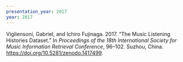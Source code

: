 ```yaml
---
presentation_year: 2017
year: 2017
---
```


Vigliensoni, Gabriel, and Ichiro Fujinaga. 2017. “The Music Listening Histories Dataset.” In <i>Proceedings of the 18th International Society for Music Information Retrieval Conference</i>, 96–102. Suzhou, China. <a href="https://doi.org/10.5281/zenodo.1417499">https://doi.org/10.5281/zenodo.1417499</a>.